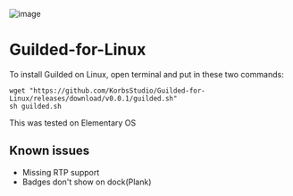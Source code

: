 ![image](https://i.imgur.com/I5WmWuq.jpg)
# Guilded-for-Linux
To install Guilded on Linux, open terminal and put in these two commands:
```
wget "https://github.com/KorbsStudio/Guilded-for-Linux/releases/download/v0.0.1/guilded.sh"
sh guilded.sh
```
This was tested on Elementary OS
## Known issues
 - Missing RTP support
 - Badges don't show on dock(Plank)
